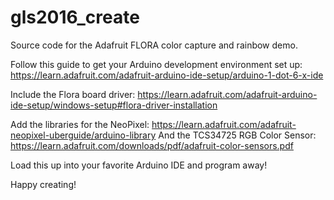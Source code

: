 # gls2016_create
Source code for the Adafruit FLORA color capture and rainbow demo.

Follow this guide to get your Arduino development environment set up: https://learn.adafruit.com/adafruit-arduino-ide-setup/arduino-1-dot-6-x-ide

Include the Flora board driver: https://learn.adafruit.com/adafruit-arduino-ide-setup/windows-setup#flora-driver-installation

Add the libraries for the NeoPixel: https://learn.adafruit.com/adafruit-neopixel-uberguide/arduino-library
And the TCS34725 RGB Color Sensor: https://learn.adafruit.com/downloads/pdf/adafruit-color-sensors.pdf

Load this up into your favorite Arduino IDE and program away!

Happy creating!
